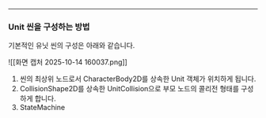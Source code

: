 
---

### Unit 씬을 구성하는 방법

기본적인 유닛 씬의 구성은 아래와 같습니다.

![[화면 캡처 2025-10-14 160037.png]]

1. 씬의 최상위 노드로서 CharacterBody2D를 상속한 Unit 객체가 위치하게 됩니다.
2. CollisionShape2D를 상속한 UnitCollision으로 부모 노드의 콜리전 형태를 구성하게 합니다.
3. StateMachine


